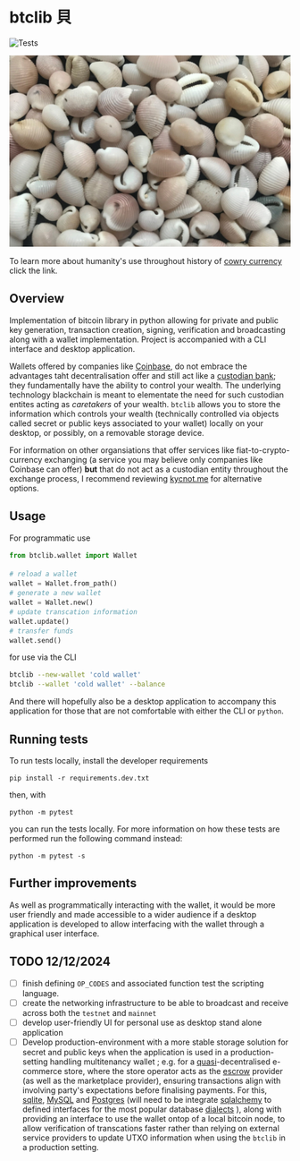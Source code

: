 # btclib 貝
![Tests](https://github.com/akinwilson/btclib/actions/workflows/tests.yaml/badge.svg)

<img src="img/cowrie.jpg" alt="They used to be used as currency" title="Throughout the majority of the world, cowry shells have historically been used as a form of currency. This has been discovered to be the case in locations such as West Africa, the Americas, Asia, Australia and other parts of the world. Their value historically in China were so continually important that many characters relating to money or trade today in Mandarin contain the character for cowry: 貝."/>

To learn more about humanity's use throughout history of [cowry currency](https://en.wikipedia.org/wiki/Shell_money) click the link. 


## Overview 
Implementation of bitcoin library in python allowing for private and public key generation, transaction creation, signing, verification and broadcasting along with a wallet implementation. Project is accompanied with a CLI interface and desktop application. 

Wallets offered by companies like [Coinbase](https://www.coinbase.com/en-gb), do not embrace the  advantages taht decentralisation offer and still act like a [custodian bank](https://en.wikipedia.org/wiki/Custodian_bank); they fundamentally have the ability to control your wealth. The underlying technology blackchain is meant to elementate the need for such custodian entites acting as *caretakers* of your wealth. `btclib` allows you to store the information which controls your wealth (technically controlled via objects called secret or public keys associated to your wallet) locally on your desktop, or possibly, on a removable storage device. 

For information on other organsiations that offer services like fiat-to-crypto-currency exchanging (a service you may believe only companies like Coinbase can offer) **but** that do not act as a custodian entity throughout the exchange process, I recommend reviewing [kycnot.me](https://kycnot.me/about) for alternative options. 

## Usage 
For programmatic use 
```python 
from btclib.wallet import Wallet 

# reload a wallet 
wallet = Wallet.from_path()
# generate a new wallet 
wallet = Wallet.new()
# update transcation information 
wallet.update()
# transfer funds 
wallet.send()
```
for use via the CLI 
```bash 
btclib --new-wallet 'cold wallet'
btclib --wallet 'cold wallet' --balance 
```

And there will hopefully also be a desktop application to accompany this application for those that are not comfortable with either the CLI or `python`. 


## Running tests 
To run tests locally, install the developer requirements
```
pip install -r requirements.dev.txt
```
then, with
```
python -m pytest
```
you can run the tests locally. For more information on how these tests are performed run the following command instead:
```
python -m pytest -s 
```


## Further improvements 

As well as programmatically interacting with the wallet, it would be more user friendly and made accessible to a wider audience if a desktop application is developed to allow interfacing with the wallet through a graphical user interface. 

## TODO 12/12/2024
- [ ] finish defining `OP_CODES` and associated function test the scripting language.
- [ ] create the networking infrastructure to be able to broadcast and receive across both the `testnet` and `mainnet`
- [ ] develop user-friendly UI for personal use as desktop stand alone application
- [ ] Develop production-environment with a more stable storage solution for secret and public keys when the application is used in a production-setting handling multitenancy wallet ; e.g. for a [quasi](https://en.wikipedia.org/wiki/Quasiparticle)-decentralised e-commerce store, where the store operator acts as the [escrow](https://en.wikipedia.org/wiki/Escrow) provider (as well as the marketplace provider), ensuring transactions align with involving party's expectations before finalising payments. For this, [sqlite](https://www.sqlite.org/), [MySQL](https://www.mysql.com/) and [Postgres](https://www.postgresql.org/) (will need to be integrate [sqlalchemy](https://www.sqlalchemy.org/)  to defined interfaces for the most popular database [dialects](https://docs.sqlalchemy.org/en/20/core/internals.html#sqlalchemy.engine.Dialect) ), along with providing an interface to use the wallet ontop of a local bitcoin node, to allow verification of transcations faster rather than relying on external service providers to update UTXO information when using the `btclib` in a production setting. 

